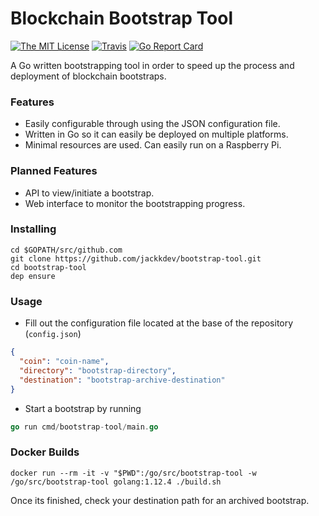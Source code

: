 # Blockchain Bootstrap Tool

[![The MIT License](https://img.shields.io/badge/license-MIT-orange.svg?style=flat-square)](http://opensource.org/licenses/MIT)
[![Travis](https://img.shields.io/travis/jackkdev/bootstrap-tool.svg?style=flat-square)](https://travis-ci.org/jackkdev/bootstrap-tool)
[![Go Report Card](https://goreportcard.com/badge/github.com/jackkdev/bootstrap-tool?style=flat-square)](https://goreportcard.com/report/github.com/jackkdev/bootstrap-tool)

A Go written bootstrapping tool in order to speed up the process and deployment of blockchain bootstraps.

### Features
* Easily configurable through using the JSON configuration file.
* Written in Go so it can easily be deployed on multiple platforms.
* Minimal resources are used. Can easily run on a Raspberry Pi.

### Planned Features
* API to view/initiate a bootstrap.
* Web interface to monitor the bootstrapping progress.

### Installing
```
cd $GOPATH/src/github.com
git clone https://github.com/jackkdev/bootstrap-tool.git
cd bootstrap-tool
dep ensure
```

### Usage
* Fill out the configuration file located at the base of the repository (`config.json`)
```json
{
  "coin": "coin-name",
  "directory": "bootstrap-directory",
  "destination": "bootstrap-archive-destination"
}
```

* Start a bootstrap by running
```go
go run cmd/bootstrap-tool/main.go
```

### Docker Builds
```
docker run --rm -it -v "$PWD":/go/src/bootstrap-tool -w /go/src/bootstrap-tool golang:1.12.4 ./build.sh 
```

Once its finished, check your destination path for an archived bootstrap.